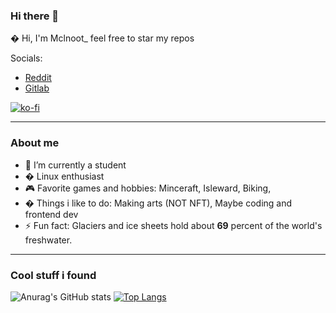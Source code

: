 ### Hi there 👋

� Hi, I'm Mclnoot_ feel free to star my repos

Socials:

* [Reddit](https://reddit.com/user/redditname_mclaine)
* [Gitlab](https://gitlab.com/FanMclaine)

[![ko-fi](https://ko-fi.com/img/githubbutton_sm.svg)](https://ko-fi.com/Q5Q3611TP)

---

### About me

- 🌱 I’m currently a student
- � Linux enthusiast 
- 🎮  Favorite games and hobbies: Minceraft, Isleward, Biking, 
- � Things i like to do: Making arts (NOT NFT), Maybe coding and frontend dev
- ⚡ Fun fact: Glaciers and ice sheets hold about **69** percent of the world's freshwater.

--- 
 
### Cool stuff i found
 
![Anurag's GitHub stats](https://github-readme-stats.vercel.app/api?username=FanMclaine&show_icons=true&bg_color=161320&text_color=D9E0EE&icon_color=DDB6F2&title_color=96CDFB) [![Top Langs](https://github-readme-stats.vercel.app/api/top-langs/?username=FanMclaine&hide=ruby&bg_color=161320&text_color=D9E0EE&icon_color=DDB6F2&title_color=96CDFB)](https://github.com/anuraghazra/github-readme-stats)
